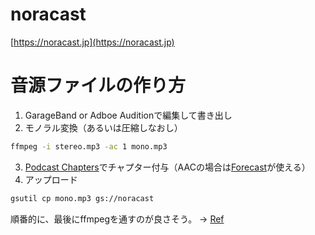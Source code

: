 # noracast

[https://noracast.jp](https://noracast.jp)

# 音源ファイルの作り方

1. GarageBand  or Adboe Auditionで編集して書き出し
2. モノラル変換（あるいは圧縮しなおし）
  ```sh
  ffmpeg -i stereo.mp3 -ac 1 mono.mp3
  ```
3. [Podcast Chapters](https://chaptersapp.com/)でチャプター付与（AACの場合は[Forecast](https://overcast.fm/forecast)が使える）
4. アップロード
  ```sh
  gsutil cp mono.mp3 gs://noracast
  ```

順番的に、最後にffmpegを通すのが良さそう。 → [Ref](https://gist.github.com/naokazuterada/5cb8798881a146faca790a2ff86415c7)

